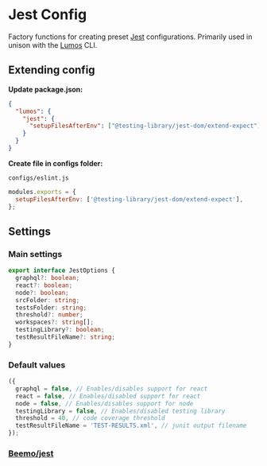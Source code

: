 # Jest Config

Factory functions for creating preset [Jest](https://jestjs.io/) configurations. Primarily used in
unison with the [Lumos](https://www.npmjs.com/package/@ori-open/lumos) CLI.

## Extending config

**Update package.json:**

```json
{
  "lumos": {
    "jest": {
      "setupFilesAfterEnv": ["@testing-library/jest-dom/extend-expect"]
    }
  }
}
```

**Create file in configs folder:**

`configs/eslint.js`

```js
modules.exports = {
  setupFilesAfterEnv: ['@testing-library/jest-dom/extend-expect'],
};
```

## Settings

### Main settings

```ts
export interface JestOptions {
  graphql?: boolean;
  react?: boolean;
  node?: boolean;
  srcFolder: string;
  testsFolder: string;
  threshold?: number;
  workspaces?: string[];
  testingLibrary?: boolean;
  testResultFileName?: string;
}
```

### Default values

```ts
({
  graphql = false, // Enables/disables support for react
  react = false, // Enables/disabled support for react
  node = false, // Enables/disables support for node
  testingLibrary = false, // Enables/disabled testing library
  threshold = 40, // code coverage threshold
  testResultFileName = 'TEST-RESULTS.xml', // junit output filename
});
```

### [Beemo/jest](https://milesj.gitbook.io/beemo/driver/jest)
